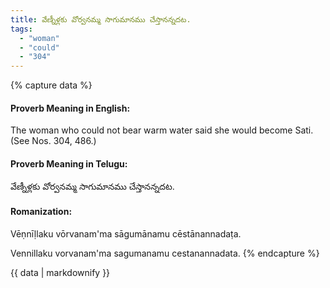 ```yaml
---
title: వేణ్నీళ్లకు వోర్వనమ్మ సాగుమానము చేస్తానన్నదట.
tags:
  - "woman"
  - "could"
  - "304"
---
```


{% capture data %}
#### Proverb Meaning in English:
The woman who could not bear warm water said she would become Sati.
(See Nos. 304, 486.)

#### Proverb Meaning in Telugu:
వేణ్నీళ్లకు వోర్వనమ్మ సాగుమానము చేస్తానన్నదట.

#### Romanization:
Vēṇnīḷlaku vōrvanam'ma sāgumānamu cēstānannadaṭa.

Vennillaku vorvanam'ma sagumanamu cestanannadata.
{% endcapture %}

{{ data | markdownify }}

